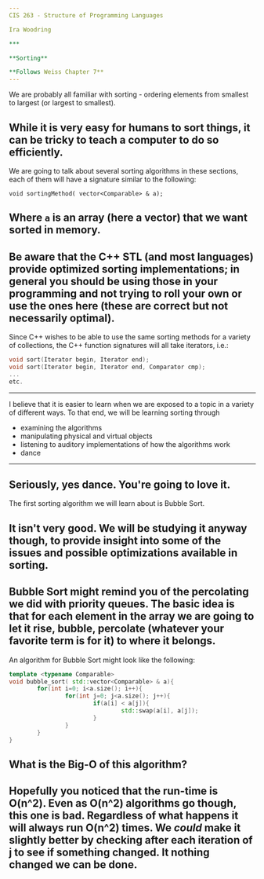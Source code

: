 ```yaml
---
CIS 263 - Structure of Programming Languages

Ira Woodring

***

**Sorting**

**Follows Weiss Chapter 7**
---
```

We are probably all familiar with sorting - ordering elements from smallest to largest (or largest to smallest).

While it is very easy for humans to sort things, it can be tricky to teach a computer to do so efficiently.
---
We are going to talk about several sorting algorithms in these sections, each of them will have a signature similar to the following:

```
void sortingMethod( vector<Comparable> & a);
```

Where ```a``` is an array (here a vector) that we want sorted in memory.
---
Be aware that the C++ STL (and most languages) provide optimized sorting implementations; in general you should be using those in your programming and not trying to roll your own or use the ones here (these are correct but not necessarily optimal).
---
Since C++ wishes to be able to use the same sorting methods for a variety of collections, the C++ function signatures will all take iterators, i.e.:

```C++
void sort(Iterator begin, Iterator end);
void sort(Iterator begin, Iterator end, Comparator cmp);
...
etc.
```
---
I believe that it is easier to learn when we are exposed to a topic in a variety of different ways.  To that end, we will be learning sorting through

- examining the algorithms
- manipulating physical and virtual objects
- listening to auditory implementations of how the algorithms work
- dance
---
Seriously, yes dance.  You're going to love it.
---
The first sorting algorithm we will learn about is Bubble Sort.

It isn't very good.  We will be studying it anyway though, to provide insight into some of the issues and possible optimizations available in sorting.
---
Bubble Sort might remind you of the percolating we did with priority queues.  The basic idea is that for each element in the array we are going to let it rise, bubble, percolate (whatever your favorite term is for it) to where it belongs.
---
An algorithm for Bubble Sort might look like the following:

```C++
template <typename Comparable>
void bubble_sort( std::vector<Comparable> & a){
        for(int i=0; i<a.size(); i++){
                for(int j=0; j<a.size(); j++){
                        if(a[i] < a[j]){
                                std::swap(a[i], a[j]);
                        }
                }
        }
}
```

What is the Big-O of this algorithm?
---
Hopefully you noticed that the run-time is O(n^2).  Even as O(n^2) algorithms go though, this one is bad.  Regardless of what happens it will always run O(n^2) times.  We *could* make it slightly better by checking after each iteration of j to see if something changed.  It nothing changed we can be done.
---
